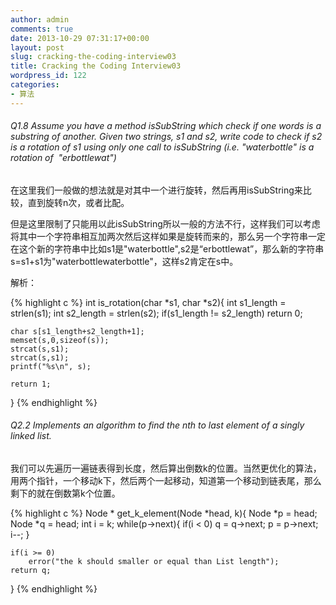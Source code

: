 ```yaml
---
author: admin
comments: true
date: 2013-10-29 07:31:17+00:00
layout: post
slug: cracking-the-coding-interview03
title: Cracking the Coding Interview03
wordpress_id: 122
categories:
- 算法
---
```


###### Q1.8 Assume you have a method isSubString which check if one words is a substring of another. Given two strings, s1 and s2, write code to check if s2 is a rotation of s1 using only one call to isSubString (i.e. "waterbottle" is a rotation of  "erbottlewat")


在这里我们一般做的想法就是对其中一个进行旋转，然后再用isSubString来比较，直到旋转n次，或者比配。

但是这里限制了只能用以此isSubString所以一般的方法不行，这样我们可以考虑将其中一个字符串相互加两次然后这样如果是旋转而来的，那么另一个字符串一定在这个新的字符串中比如s1是"waterbottle",s2是“erbottlewat”，那么新的字符串s=s1+s1为"waterbottlewaterbottle"，这样s2肯定在s中。

解析：

{% highlight c %}
int is_rotation(char *s1, char *s2){
	int s1_length = strlen(s1);
	int s2_length = strlen(s2);
	if(s1_length != s2_length)
		return 0;

	char s[s1_length+s2_length+1];
	memset(s,0,sizeof(s));
	strcat(s,s1);
	strcat(s,s1);
	printf("%s\n", s);

	return 1;
}
{% endhighlight %}


###### Q2.2 Implements an algorithm to find the nth to last element of a singly linked list.


我们可以先遍历一遍链表得到长度，然后算出倒数k的位置。当然更优化的算法，用两个指针，一个移动k下，然后两个一起移动，知道第一个移动到链表尾，那么剩下的就在倒数第k个位置。

{% highlight c %}
Node * get_k_element(Node *head, k){
	Node *p = head;
	Node *q = head;
	int i = k;
	while(p->next){
		if(i < 0)
			q = q->next;
		p = p->next;
		i--;
	}

	if(i >= 0)
		error("the k should smaller or equal than List length");
	return q;
}
{% endhighlight %}
